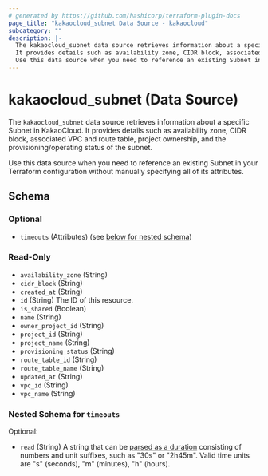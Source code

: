 ```yaml
---
# generated by https://github.com/hashicorp/terraform-plugin-docs
page_title: "kakaocloud_subnet Data Source - kakaocloud"
subcategory: ""
description: |-
  The kakaocloud_subnet data source retrieves information about a specific Subnet in KakaoCloud.
  It provides details such as availability zone, CIDR block, associated VPC and route table, project ownership, and the provisioning/operating status of the subnet.
  Use this data source when you need to reference an existing Subnet in your Terraform configuration without manually specifying all of its attributes.
---
```


# kakaocloud_subnet (Data Source)

The `kakaocloud_subnet` data source retrieves information about a specific Subnet in KakaoCloud.
It provides details such as availability zone, CIDR block, associated VPC and route table, project ownership, and the provisioning/operating status of the subnet.

Use this data source when you need to reference an existing Subnet in your Terraform configuration without manually specifying all of its attributes.



<!-- schema generated by tfplugindocs -->
## Schema

### Optional

- `timeouts` (Attributes) (see [below for nested schema](#nestedatt--timeouts))

### Read-Only

- `availability_zone` (String)
- `cidr_block` (String)
- `created_at` (String)
- `id` (String) The ID of this resource.
- `is_shared` (Boolean)
- `name` (String)
- `owner_project_id` (String)
- `project_id` (String)
- `project_name` (String)
- `provisioning_status` (String)
- `route_table_id` (String)
- `route_table_name` (String)
- `updated_at` (String)
- `vpc_id` (String)
- `vpc_name` (String)

<a id="nestedatt--timeouts"></a>
### Nested Schema for `timeouts`

Optional:

- `read` (String) A string that can be [parsed as a duration](https://pkg.go.dev/time#ParseDuration) consisting of numbers and unit suffixes, such as "30s" or "2h45m". Valid time units are "s" (seconds), "m" (minutes), "h" (hours).
